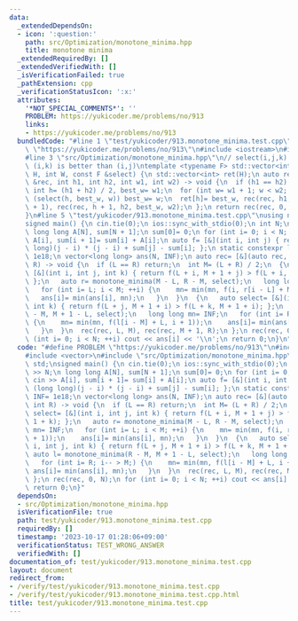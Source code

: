 ```yaml
---
data:
  _extendedDependsOn:
  - icon: ':question:'
    path: src/Optimization/monotone_minima.hpp
    title: monotone minima
  _extendedRequiredBy: []
  _extendedVerifiedWith: []
  _isVerificationFailed: true
  _pathExtension: cpp
  _verificationStatusIcon: ':x:'
  attributes:
    '*NOT_SPECIAL_COMMENTS*': ''
    PROBLEM: https://yukicoder.me/problems/no/913
    links:
    - https://yukicoder.me/problems/no/913
  bundledCode: "#line 1 \"test/yukicoder/913.monotone_minima.test.cpp\"\n#define PROBLEM\
    \ \"https://yukicoder.me/problems/no/913\"\n#include <iostream>\n#include <vector>\n\
    #line 3 \"src/Optimization/monotone_minima.hpp\"\n// select(i,j,k) -> true if\
    \ (i,k) is better than (i,j)\ntemplate <typename F> std::vector<int> monotone_minima(int\
    \ H, int W, const F &select) {\n std::vector<int> ret(H);\n auto rec= [&](auto\
    \ &rec, int h1, int h2, int w1, int w2) -> void {\n  if (h1 == h2) return;\n \
    \ int h= (h1 + h2) / 2, best_w= w1;\n  for (int w= w1 + 1; w < w2; ++w)\n   if\
    \ (select(h, best_w, w)) best_w= w;\n  ret[h]= best_w, rec(rec, h1, h, w1, best_w\
    \ + 1), rec(rec, h + 1, h2, best_w, w2);\n };\n return rec(rec, 0, H, 0, W), ret;\n\
    }\n#line 5 \"test/yukicoder/913.monotone_minima.test.cpp\"\nusing namespace std;\n\
    signed main() {\n cin.tie(0);\n ios::sync_with_stdio(0);\n int N;\n cin >> N;\n\
    \ long long A[N], sum[N + 1];\n sum[0]= 0;\n for (int i= 0; i < N; ++i) cin >>\
    \ A[i], sum[i + 1]= sum[i] + A[i];\n auto f= [&](int i, int j) { return (long\
    \ long)(j - i) * (j - i) + sum[j] - sum[i]; };\n static constexpr long long INF=\
    \ 1e18;\n vector<long long> ans(N, INF);\n auto rec= [&](auto rec, int L, int\
    \ R) -> void {\n  if (L == R) return;\n  int M= (L + R) / 2;\n  {\n   auto select=\
    \ [&](int i, int j, int k) { return f(L + i, M + 1 + j) > f(L + i, M + 1 + k);\
    \ };\n   auto r= monotone_minima(M - L, R - M, select);\n   long long mn= INF;\n\
    \   for (int i= L; i < M; ++i) {\n    mn= min(mn, f(i, r[i - L] + M + 1));\n \
    \   ans[i]= min(ans[i], mn);\n   }\n  }\n  {\n   auto select= [&](int i, int j,\
    \ int k) { return f(L + j, M + 1 + i) > f(L + k, M + 1 + i); };\n   auto l= monotone_minima(R\
    \ - M, M + 1 - L, select);\n   long long mn= INF;\n   for (int i= R; i-- > M;)\
    \ {\n    mn= min(mn, f(l[i - M] + L, i + 1));\n    ans[i]= min(ans[i], mn);\n\
    \   }\n  }\n  rec(rec, L, M), rec(rec, M + 1, R);\n };\n rec(rec, 0, N);\n for\
    \ (int i= 0; i < N; ++i) cout << ans[i] << '\\n';\n return 0;\n}\n"
  code: "#define PROBLEM \"https://yukicoder.me/problems/no/913\"\n#include <iostream>\n\
    #include <vector>\n#include \"src/Optimization/monotone_minima.hpp\"\nusing namespace\
    \ std;\nsigned main() {\n cin.tie(0);\n ios::sync_with_stdio(0);\n int N;\n cin\
    \ >> N;\n long long A[N], sum[N + 1];\n sum[0]= 0;\n for (int i= 0; i < N; ++i)\
    \ cin >> A[i], sum[i + 1]= sum[i] + A[i];\n auto f= [&](int i, int j) { return\
    \ (long long)(j - i) * (j - i) + sum[j] - sum[i]; };\n static constexpr long long\
    \ INF= 1e18;\n vector<long long> ans(N, INF);\n auto rec= [&](auto rec, int L,\
    \ int R) -> void {\n  if (L == R) return;\n  int M= (L + R) / 2;\n  {\n   auto\
    \ select= [&](int i, int j, int k) { return f(L + i, M + 1 + j) > f(L + i, M +\
    \ 1 + k); };\n   auto r= monotone_minima(M - L, R - M, select);\n   long long\
    \ mn= INF;\n   for (int i= L; i < M; ++i) {\n    mn= min(mn, f(i, r[i - L] + M\
    \ + 1));\n    ans[i]= min(ans[i], mn);\n   }\n  }\n  {\n   auto select= [&](int\
    \ i, int j, int k) { return f(L + j, M + 1 + i) > f(L + k, M + 1 + i); };\n  \
    \ auto l= monotone_minima(R - M, M + 1 - L, select);\n   long long mn= INF;\n\
    \   for (int i= R; i-- > M;) {\n    mn= min(mn, f(l[i - M] + L, i + 1));\n   \
    \ ans[i]= min(ans[i], mn);\n   }\n  }\n  rec(rec, L, M), rec(rec, M + 1, R);\n\
    \ };\n rec(rec, 0, N);\n for (int i= 0; i < N; ++i) cout << ans[i] << '\\n';\n\
    \ return 0;\n}"
  dependsOn:
  - src/Optimization/monotone_minima.hpp
  isVerificationFile: true
  path: test/yukicoder/913.monotone_minima.test.cpp
  requiredBy: []
  timestamp: '2023-10-17 01:28:06+09:00'
  verificationStatus: TEST_WRONG_ANSWER
  verifiedWith: []
documentation_of: test/yukicoder/913.monotone_minima.test.cpp
layout: document
redirect_from:
- /verify/test/yukicoder/913.monotone_minima.test.cpp
- /verify/test/yukicoder/913.monotone_minima.test.cpp.html
title: test/yukicoder/913.monotone_minima.test.cpp
---
```

